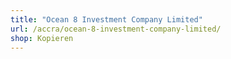 ```yaml
---
title: "Ocean 8 Investment Company Limited"
url: /accra/ocean-8-investment-company-limited/
shop: Kopieren
---
```

